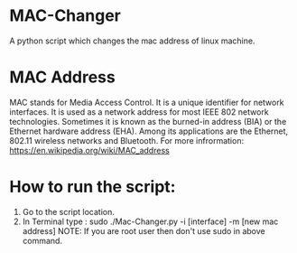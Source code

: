 # MAC-Changer
A python script which changes the mac address of linux machine.

# MAC Address
MAC stands for Media Access Control. It is a unique identifier for network interfaces. It is used as a network address for most IEEE 802 network technologies. Sometimes it is known as the burned-in address (BIA) or the Ethernet hardware address (EHA). Among its applications are the Ethernet, 802.11 wireless networks and Bluetooth. For more infrormation: https://en.wikipedia.org/wiki/MAC_address

# How to run the script:
1. Go to the script location.
2. In Terminal type : sudo ./Mac-Changer.py -i [interface] -m [new mac address]
   NOTE: If you are root user then don't use sudo in above command.



